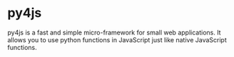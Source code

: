 # py4js
py4js is a fast and simple micro-framework for small web applications. It allows you to use python functions in JavaScript
just like native JavaScript functions.
